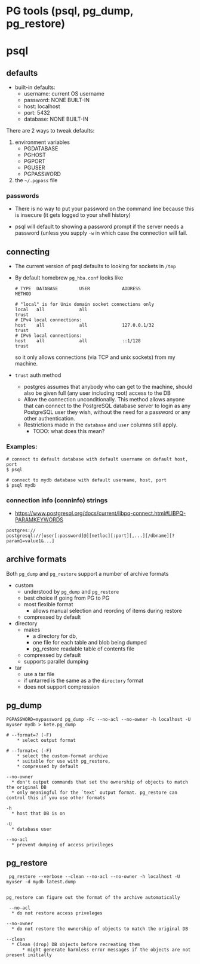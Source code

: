 # PG tools (psql, pg_dump, pg_restore)

# psql

## defaults

- built-in defaults:
    - username: current OS username
    - password: NONE BUILT-IN
    - host: localhost
    - port: 5432
    - database: NONE BUILT-IN

There are 2 ways to tweak defaults:

1. environment variables
    - PGDATABASE
    - PGHOST
    - PGPORT
    - PGUSER
    - PGPASSWORD
2. the `~/.pgpass` file

### passwords

- There is no way to put your password on the command line because this is
  insecure (it gets logged to your shell history)

- psql will default to showing a password prompt if the server needs a password
  (unless you supply `-w` in which case the connection will fail.

## connecting

- The current version of psql defaults to looking for sockets in `/tmp`
- By default homebrew `pg_hba.conf` looks like

    ```
    # TYPE  DATABASE        USER            ADDRESS                 METHOD

    # "local" is for Unix domain socket connections only
    local   all             all                                     trust
    # IPv4 local connections:
    host    all             all             127.0.0.1/32            trust
    # IPv6 local connections:
    host    all             all             ::1/128                 trust
    ```

    so it only allows connections (via TCP and unix sockets) from my machine.

- `trust` auth method
    - postgres assumes that anybody who can get to the machine, should also be
      given full (any user including root) access to the DB
    - Allow the connection unconditionally. This method allows anyone that can
      connect to the PostgreSQL database server to login as any PostgreSQL user
      they wish, without the need for a password or any other authentication.
    - Restrictions made in the `database` and `user` columns still apply.
        - TODO: what does this mean?

### Examples:

```
# connect to default database with default username on default host, port
$ psql

# connect to mydb database with default username, host, port
$ psql mydb
```

### connection info (conninfo) strings

- https://www.postgresql.org/docs/current/libpq-connect.html#LIBPQ-PARAMKEYWORDS

```
postgres://
postgresql://[user[:password]@][netloc][:port][,...][/dbname][?param1=value1&...]
```

## archive formats

Both `pg_dump` and `pg_restore` support a number of archive formats

- custom
    - understood by `pg_dump` and `pg_restore`
    - best choice if going from PG to PG
    - most flexible format
        - allows manual selection and reording of items during restore
    - compressed by default
- directory
    - makes
        - a directory for db,
        - one file for each table and blob being dumped
        - pg_restore readable table of contents file
    - compressed by default
    - supports parallel dumping
- tar
    - use a tar file
    - if untarred is the same as a the `directory` format
    - does not support compression

## pg_dump

```
PGPASSWORD=mypassword pg_dump -Fc --no-acl --no-owner -h localhost -U myuser mydb > kete.pg_dump

# --format=? (-F)
    * select output format

# --format=c (-F)
    * select the custom-format archive
    * suitable for use with pg_restore,
    * compressed by default

--no-owner
  * don't output commands that set the ownership of objects to match the original DB
  * only meaningful for the `text` output format. pg_restore can control this if you use other formats

-h
  * host that DB is on

-U
  * database user

--no-acl
  * prevent dumping of access privileges

```

## pg_restore

```
 pg_restore --verbose --clean --no-acl --no-owner -h localhost -U myuser -d mydb latest.dump


pg_restore can figure out the format of the archive automatically

 --no-acl
  * do not restore access priveleges

--no-owner
  * do not restore the ownership of objects to match the original DB

--clean
  * Clean (drop) DB objects before recreating them
      * might generate harmless error messages if the objects are not present initially

```
